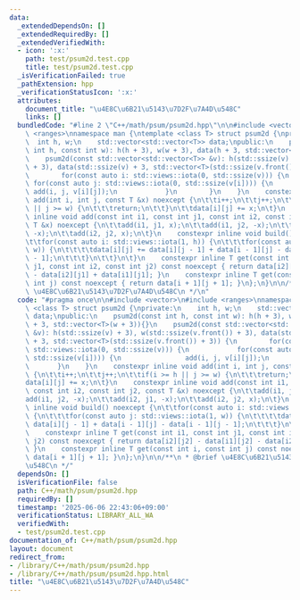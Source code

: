 ```yaml
---
data:
  _extendedDependsOn: []
  _extendedRequiredBy: []
  _extendedVerifiedWith:
  - icon: ':x:'
    path: test/psum2d.test.cpp
    title: test/psum2d.test.cpp
  _isVerificationFailed: true
  _pathExtension: hpp
  _verificationStatusIcon: ':x:'
  attributes:
    document_title: "\u4E8C\u6B21\u5143\u7D2F\u7A4D\u548C"
    links: []
  bundledCode: "#line 2 \"C++/math/psum/psum2d.hpp\"\n\n#include <vector>\n#include\
    \ <ranges>\nnamespace man {\ntemplate <class T> struct psum2d {\nprivate:\n  \
    \  int h, w;\n    std::vector<std::vector<T>> data;\npublic:\n    psum2d(const\
    \ int h, const int w): h(h + 3), w(w + 3), data(h + 3, std::vector<T>(w + 3)){}\n\
    \    psum2d(const std::vector<std::vector<T>> &v): h(std::ssize(v) + 3), w(std::ssize(v.front())\
    \ + 3), data(std::ssize(v) + 3, std::vector<T>(std::ssize(v.front()) + 3)) {\n\
    \        for(const auto i: std::views::iota(0, std::ssize(v))) {\n           \
    \ for(const auto j: std::views::iota(0, std::ssize(v[i]))) {\n               \
    \ add(i, j, v[i][j]);\n            }\n        }\n    }\n    constexpr inline void\
    \ add(int i, int j, const T &x) noexcept {\n\t\ti++;\n\t\tj++;\n\t\tif(i >= h\
    \ || j >= w) {\n\t\t\treturn;\n\t\t}\n\t\tdata[i][j] += x;\n\t}\n    constexpr\
    \ inline void add(const int i1, const int j1, const int i2, const int j2, const\
    \ T &x) noexcept {\n\t\tadd(i1, j1, x);\n\t\tadd(i1, j2, -x);\n\t\tadd(i2, j1,\
    \ -x);\n\t\tadd(i2, j2, x);\n\t}\n    constexpr inline void build() noexcept {\n\
    \t\tfor(const auto i: std::views::iota(1, h)) {\n\t\t\tfor(const auto j: std::views::iota(1,\
    \ w)) {\n\t\t\t\tdata[i][j] += data[i][j - 1] + data[i - 1][j] - data[i - 1][j\
    \ - 1];\n\t\t\t}\n\t\t}\n\t}\n    constexpr inline T get(const int i1, const int\
    \ j1, const int i2, const int j2) const noexcept { return data[i2][j2] - data[i1][j2]\
    \ - data[i2][j1] + data[i1][j1]; }\n    constexpr inline T get(const int i, const\
    \ int j) const noexcept { return data[i + 1][j + 1]; }\n};\n}\n\n/**\n * @brief\
    \ \u4E8C\u6B21\u5143\u7D2F\u7A4D\u548C\n */\n"
  code: "#pragma once\n\n#include <vector>\n#include <ranges>\nnamespace man {\ntemplate\
    \ <class T> struct psum2d {\nprivate:\n    int h, w;\n    std::vector<std::vector<T>>\
    \ data;\npublic:\n    psum2d(const int h, const int w): h(h + 3), w(w + 3), data(h\
    \ + 3, std::vector<T>(w + 3)){}\n    psum2d(const std::vector<std::vector<T>>\
    \ &v): h(std::ssize(v) + 3), w(std::ssize(v.front()) + 3), data(std::ssize(v)\
    \ + 3, std::vector<T>(std::ssize(v.front()) + 3)) {\n        for(const auto i:\
    \ std::views::iota(0, std::ssize(v))) {\n            for(const auto j: std::views::iota(0,\
    \ std::ssize(v[i]))) {\n                add(i, j, v[i][j]);\n            }\n \
    \       }\n    }\n    constexpr inline void add(int i, int j, const T &x) noexcept\
    \ {\n\t\ti++;\n\t\tj++;\n\t\tif(i >= h || j >= w) {\n\t\t\treturn;\n\t\t}\n\t\t\
    data[i][j] += x;\n\t}\n    constexpr inline void add(const int i1, const int j1,\
    \ const int i2, const int j2, const T &x) noexcept {\n\t\tadd(i1, j1, x);\n\t\t\
    add(i1, j2, -x);\n\t\tadd(i2, j1, -x);\n\t\tadd(i2, j2, x);\n\t}\n    constexpr\
    \ inline void build() noexcept {\n\t\tfor(const auto i: std::views::iota(1, h))\
    \ {\n\t\t\tfor(const auto j: std::views::iota(1, w)) {\n\t\t\t\tdata[i][j] +=\
    \ data[i][j - 1] + data[i - 1][j] - data[i - 1][j - 1];\n\t\t\t}\n\t\t}\n\t}\n\
    \    constexpr inline T get(const int i1, const int j1, const int i2, const int\
    \ j2) const noexcept { return data[i2][j2] - data[i1][j2] - data[i2][j1] + data[i1][j1];\
    \ }\n    constexpr inline T get(const int i, const int j) const noexcept { return\
    \ data[i + 1][j + 1]; }\n};\n}\n\n/**\n * @brief \u4E8C\u6B21\u5143\u7D2F\u7A4D\
    \u548C\n */"
  dependsOn: []
  isVerificationFile: false
  path: C++/math/psum/psum2d.hpp
  requiredBy: []
  timestamp: '2025-06-06 22:43:06+09:00'
  verificationStatus: LIBRARY_ALL_WA
  verifiedWith:
  - test/psum2d.test.cpp
documentation_of: C++/math/psum/psum2d.hpp
layout: document
redirect_from:
- /library/C++/math/psum/psum2d.hpp
- /library/C++/math/psum/psum2d.hpp.html
title: "\u4E8C\u6B21\u5143\u7D2F\u7A4D\u548C"
---
```

